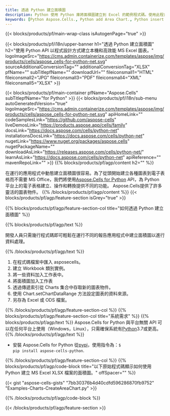 ```yaml
---
title: 透過 Python 建立面積圖
description: Python 使用 Python 庫將面積圖建立到 Excel 的範例程式碼。使用此程式碼在基於 Python 的應用程式中建立 MS Excel 面積圖。
keywords: [Python Aspose.Cells., Python add Area Chart., Python insert Area Chart., Python create Area Chart]
---
```

{{< blocks/products/pf/main-wrap-class isAutogenPage="true" >}}

{{< blocks/products/pf/i18n/upper-banner h1="透過 Python 建立面積圖" h2="使用 Python API 以程式設計方式建立本機和高效能 MS Excel 圖表。" logoImageSrc="https://cms.admin.containerize.com/templates/aspose/img/products/cells/aspose_cells-for-python-net.svg" sourceAdditionalConversionTag="" additionalConversionTag="XLSX" pfName="" subTitlepfName="" downloadUrl="" fileiconsmall1="HTML" fileiconsmall2="JPG" fileiconsmall3="PDF" fileiconsmall4="XML" fileiconsmall5="XLSX" >}}

{{< blocks/products/pf/main-container pfName="Aspose.Cells" subTitlepfName="for Python" >}}
{{< blocks/products/pf/i18n/sub-menu autoGeneratedVersion="true" logoImageSrc="https://cms.admin.containerize.com/templates/aspose/img/products/cells/aspose_cells-for-python-net.svg" apiHomeLink="" codeSamplesLink="https://github.com/aspose-cells" liveDemosLink="https://products.aspose.app/cells/family" docsLink="https://docs.aspose.com/cells/python-net" installationsDocsLink="https://docs.aspose.com/cells/python-net" nugetLink="https://www.nuget.org/packages/aspose.cells" nugetPackageName="" downloadAsLink="https://releases.aspose.com/cells/python-net/" learnAsLink="https://docs.aspose.com/cells/python-net" apiReference="" mavenRepoLink="" >}}
{{% blocks/products/pf/agp/content h2="" %}}

在運行的應用程式中動態建立面積圖很容易。為了從頭開始建立各種圖表到電子表格而不需要 MS Office，我們將使用[Aspose.Cells for Python](https://pypi.org/project/aspose-cells-python) API，為 Python 平台上的電子表格建立、操作和轉換提供不同的功能。 Aspose.Cells提供了許多靈活的圖表物件。
{{% /blocks/products/pf/agp/content %}}
{{< blocks/products/pf/agp/feature-section isGrey="true" >}}

{{% blocks/products/pf/agp/feature-section-col title="如何透過 Python 建立面積圖" %}}

{{% blocks/products/pf/agp/text %}}

開發人員只需幾行程式碼即可輕鬆在運行不同的報告應用程式中建立面積圖以進行資料處理。

{{% /blocks/products/pf/agp/text %}}

1. 在程式碼檔案中匯入 asposecells。
1. 建立 Workbook 類別實例。
1. 將一些資料加入工作表中。
1. 將面積圖加入工作表
1. 透過傳遞索引從 Charts 集合中存取新的圖表物件。
1. 使用 Chart.setChartDataRange 方法設定圖表的資料來源。
1. 另存為 Excel 或 ODS 檔案。

{{% /blocks/products/pf/agp/feature-section-col %}}
{{% blocks/products/pf/agp/feature-section-col title="系統需求" %}}
{{% blocks/products/pf/agp/text %}}
 Aspose.Cells for Python 與平台無關 API 可以在任何平台上使用（Windows，Linux），只需確保系統有[Python](https://www.python.org/downloads/)3.7或更高。
{{% /blocks/products/pf/agp/text %}}
- 安裝 Aspose.Cells for Python 從<a href="https://pypi.org/project/aspose-cells-python/">pypi</a>，使用指令為：<code>$ pip install aspose-cells-python</code>.

{{% /blocks/products/pf/agp/feature-section-col %}}
{{% blocks/products/pf/agp/code-block title="以下原始程式碼顯示如何使用 Python 建立 MS Excel XLSX 檔案的面積圖。" offSpacer="" %}}

{{< gist "aspose-cells-gists" "7bb30376b4d40cdfd596286870fb9752" "Examples-Charts-CreateAreaChart.py" >}}

{{% /blocks/products/pf/agp/code-block %}}

{{< /blocks/products/pf/agp/feature-section >}}

<!-- aboutfile Starts -->

